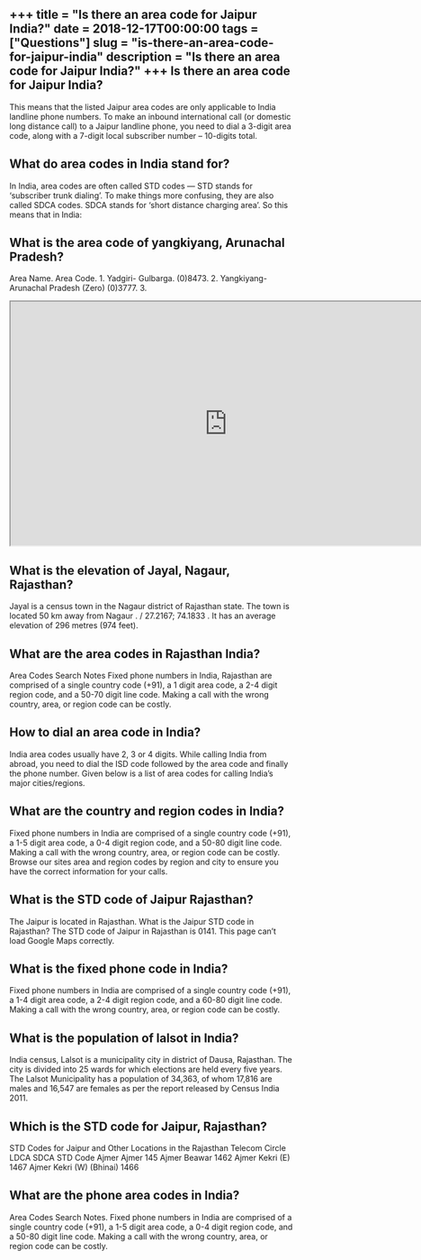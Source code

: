 +++
title = "Is there an area code for Jaipur India?"
date = 2018-12-17T00:00:00
tags = ["Questions"]
slug = "is-there-an-area-code-for-jaipur-india"
description = "Is there an area code for Jaipur India?"
+++
Is there an area code for Jaipur India?
---------------------------------------

This means that the listed Jaipur area codes are only applicable to India landline phone numbers. To make an inbound international call (or domestic long distance call) to a Jaipur landline phone, you need to dial a 3-digit area code, along with a 7-digit local subscriber number – 10-digits total.

What do area codes in India stand for?
--------------------------------------

In India, area codes are often called STD codes — STD stands for ‘subscriber trunk dialing’. To make things more confusing, they are also called SDCA codes. SDCA stands for ‘short distance charging area’. So this means that in India:

What is the area code of yangkiyang, Arunachal Pradesh?
-------------------------------------------------------

Area Name. Area Code. 1. Yadgiri- Gulbarga. (0)8473. 2. Yangkiyang- Arunachal Pradesh (Zero) (0)3777. 3.

<iframe allow="accelerometer; autoplay; clipboard-write; encrypted-media; gyroscope; picture-in-picture" allowfullscreen="" class="__youtube_prefs__  epyt-is-override  no-lazyload" data-no-lazy="1" data-origheight="433" data-origwidth="770" data-skipgform_ajax_framebjll="" height="433" id="_ytid_51473" loading="lazy" src="https://www.youtube.com/embed/EFTu71-54yo?enablejsapi=1&autoplay=0&cc_load_policy=0&cc_lang_pref=&iv_load_policy=1&loop=0&modestbranding=0&rel=1&fs=1&playsinline=0&autohide=2&theme=dark&color=red&controls=1&" title="YouTube player" width="770"></iframe>

What is the elevation of Jayal, Nagaur, Rajasthan?
--------------------------------------------------

Jayal is a census town in the Nagaur district of Rajasthan state. The town is located 50 km away from Nagaur . / 27.2167; 74.1833 . It has an average elevation of 296 metres (974 feet).

What are the area codes in Rajasthan India?
-------------------------------------------

Area Codes Search Notes Fixed phone numbers in India, Rajasthan are comprised of a single country code (+91), a 1 digit area code, a 2-4 digit region code, and a 50-70 digit line code. Making a call with the wrong country, area, or region code can be costly.

How to dial an area code in India?
----------------------------------

India area codes usually have 2, 3 or 4 digits. While calling India from abroad, you need to dial the ISD code followed by the area code and finally the phone number. Given below is a list of area codes for calling India’s major cities/regions.

What are the country and region codes in India?
-----------------------------------------------

Fixed phone numbers in India are comprised of a single country code (+91), a 1-5 digit area code, a 0-4 digit region code, and a 50-80 digit line code. Making a call with the wrong country, area, or region code can be costly. Browse our sites area and region codes by region and city to ensure you have the correct information for your calls.

What is the STD code of Jaipur Rajasthan?
-----------------------------------------

The Jaipur is located in Rajasthan. What is the Jaipur STD code in Rajasthan? The STD code of Jaipur in Rajasthan is 0141. This page can’t load Google Maps correctly.

What is the fixed phone code in India?
--------------------------------------

Fixed phone numbers in India are comprised of a single country code (+91), a 1-4 digit area code, a 2-4 digit region code, and a 60-80 digit line code. Making a call with the wrong country, area, or region code can be costly.

What is the population of lalsot in India?
------------------------------------------

India census, Lalsot is a municipality city in district of Dausa, Rajasthan. The city is divided into 25 wards for which elections are held every five years. The Lalsot Municipality has a population of 34,363, of whom 17,816 are males and 16,547 are females as per the report released by Census India 2011.

Which is the STD code for Jaipur, Rajasthan?
--------------------------------------------

STD Codes for Jaipur and Other Locations in the Rajasthan Telecom Circle LDCA SDCA STD Code Ajmer Ajmer 145 Ajmer Beawar 1462 Ajmer Kekri (E) 1467 Ajmer Kekri (W) (Bhinai) 1466

What are the phone area codes in India?
---------------------------------------

Area Codes Search Notes. Fixed phone numbers in India are comprised of a single country code (+91), a 1-5 digit area code, a 0-4 digit region code, and a 50-80 digit line code. Making a call with the wrong country, area, or region code can be costly.